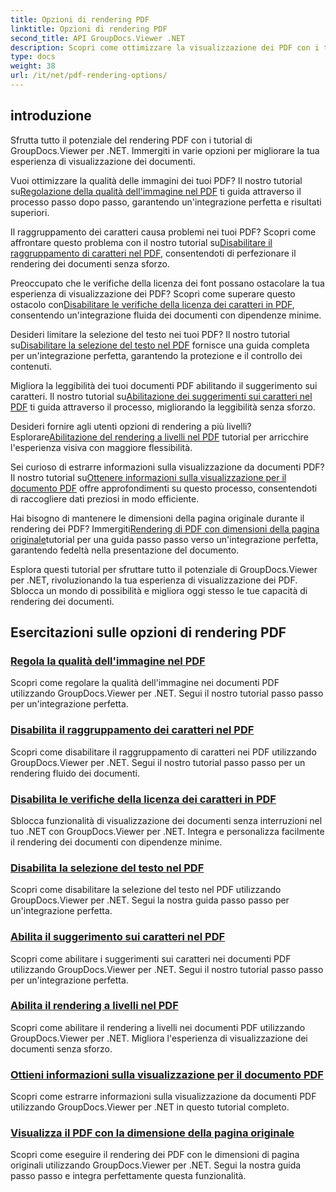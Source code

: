 ```yaml
---
title: Opzioni di rendering PDF
linktitle: Opzioni di rendering PDF
second_title: API GroupDocs.Viewer .NET
description: Scopri come ottimizzare la visualizzazione dei PDF con i tutorial di GroupDocs.Viewer .NET. Esplora le opzioni di rendering PDF come la regolazione della qualità dell'immagine e la disabilitazione della selezione del testo.
type: docs
weight: 38
url: /it/net/pdf-rendering-options/
---
```


## introduzione

Sfrutta tutto il potenziale del rendering PDF con i tutorial di GroupDocs.Viewer per .NET. Immergiti in varie opzioni per migliorare la tua esperienza di visualizzazione dei documenti.

 Vuoi ottimizzare la qualità delle immagini dei tuoi PDF? Il nostro tutorial su[Regolazione della qualità dell'immagine nel PDF](./adjust-image-quality-pdf/) ti guida attraverso il processo passo dopo passo, garantendo un'integrazione perfetta e risultati superiori.

 Il raggruppamento dei caratteri causa problemi nei tuoi PDF? Scopri come affrontare questo problema con il nostro tutorial su[Disabilitare il raggruppamento di caratteri nel PDF](./disable-characters-grouping-pdf/), consentendoti di perfezionare il rendering dei documenti senza sforzo.

 Preoccupato che le verifiche della licenza dei font possano ostacolare la tua esperienza di visualizzazione dei PDF? Scopri come superare questo ostacolo con[Disabilitare le verifiche della licenza dei caratteri in PDF](./disable-font-license-verifications-pdf/), consentendo un'integrazione fluida dei documenti con dipendenze minime.

Desideri limitare la selezione del testo nei tuoi PDF? Il nostro tutorial su[Disabilitare la selezione del testo nel PDF](./disable-text-selection-pdf/) fornisce una guida completa per un'integrazione perfetta, garantendo la protezione e il controllo dei contenuti.

 Migliora la leggibilità dei tuoi documenti PDF abilitando il suggerimento sui caratteri. Il nostro tutorial su[Abilitazione dei suggerimenti sui caratteri nel PDF](./enable-font-hinting-pdf/) ti guida attraverso il processo, migliorando la leggibilità senza sforzo.

 Desideri fornire agli utenti opzioni di rendering a più livelli? Esplorare[Abilitazione del rendering a livelli nel PDF](./enable-layered-rendering-pdf/) tutorial per arricchire l'esperienza visiva con maggiore flessibilità.

 Sei curioso di estrarre informazioni sulla visualizzazione da documenti PDF? Il nostro tutorial su[Ottenere informazioni sulla visualizzazione per il documento PDF](./get-view-info-pdf-document/) offre approfondimenti su questo processo, consentendoti di raccogliere dati preziosi in modo efficiente.

 Hai bisogno di mantenere le dimensioni della pagina originale durante il rendering dei PDF? Immergiti[Rendering di PDF con dimensioni della pagina originale](./render-pdf-original-page-size/)tutorial per una guida passo passo verso un'integrazione perfetta, garantendo fedeltà nella presentazione del documento.

Esplora questi tutorial per sfruttare tutto il potenziale di GroupDocs.Viewer per .NET, rivoluzionando la tua esperienza di visualizzazione dei PDF. Sblocca un mondo di possibilità e migliora oggi stesso le tue capacità di rendering dei documenti.
## Esercitazioni sulle opzioni di rendering PDF
### [Regola la qualità dell'immagine nel PDF](./adjust-image-quality-pdf/)
Scopri come regolare la qualità dell'immagine nei documenti PDF utilizzando GroupDocs.Viewer per .NET. Segui il nostro tutorial passo passo per un'integrazione perfetta.
### [Disabilita il raggruppamento dei caratteri nel PDF](./disable-characters-grouping-pdf/)
Scopri come disabilitare il raggruppamento di caratteri nei PDF utilizzando GroupDocs.Viewer per .NET. Segui il nostro tutorial passo passo per un rendering fluido dei documenti.
### [Disabilita le verifiche della licenza dei caratteri in PDF](./disable-font-license-verifications-pdf/)
Sblocca funzionalità di visualizzazione dei documenti senza interruzioni nel tuo .NET con GroupDocs.Viewer per .NET. Integra e personalizza facilmente il rendering dei documenti con dipendenze minime.
### [Disabilita la selezione del testo nel PDF](./disable-text-selection-pdf/)
Scopri come disabilitare la selezione del testo nel PDF utilizzando GroupDocs.Viewer per .NET. Segui la nostra guida passo passo per un'integrazione perfetta.
### [Abilita il suggerimento sui caratteri nel PDF](./enable-font-hinting-pdf/)
Scopri come abilitare i suggerimenti sui caratteri nei documenti PDF utilizzando GroupDocs.Viewer per .NET. Segui il nostro tutorial passo passo per un'integrazione perfetta.
### [Abilita il rendering a livelli nel PDF](./enable-layered-rendering-pdf/)
Scopri come abilitare il rendering a livelli nei documenti PDF utilizzando GroupDocs.Viewer per .NET. Migliora l'esperienza di visualizzazione dei documenti senza sforzo.
### [Ottieni informazioni sulla visualizzazione per il documento PDF](./get-view-info-pdf-document/)
Scopri come estrarre informazioni sulla visualizzazione da documenti PDF utilizzando GroupDocs.Viewer per .NET in questo tutorial completo.
### [Visualizza il PDF con la dimensione della pagina originale](./render-pdf-original-page-size/)
Scopri come eseguire il rendering dei PDF con le dimensioni di pagina originali utilizzando GroupDocs.Viewer per .NET. Segui la nostra guida passo passo e integra perfettamente questa funzionalità.